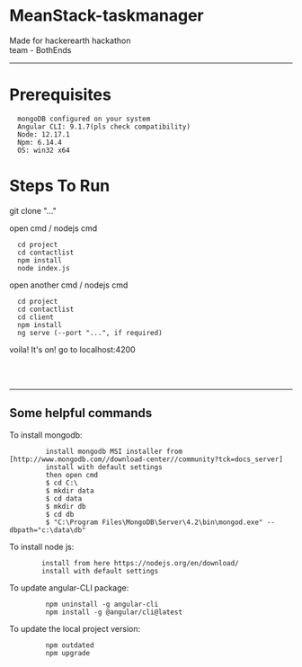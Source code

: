 # MeanStack-taskmanager
Made for hackerearth hackathon  
team - BothEnds
<hr>  

# Prerequisites  
      mongoDB configured on your system
      Angular CLI: 9.1.7(pls check compatibility)
      Node: 12.17.1
      Npm: 6.14.4 
      OS: win32 x64

#  Steps To Run  

  git clone "..."
      
  open cmd / nodejs cmd  
  
      cd project
      cd contactlist
      npm install
      node index.js
        
        
  open another cmd / nodejs cmd  
  
      cd project
      cd contactlist
      cd client
      npm install
      ng serve (--port "...", if required)
      
 voila! It's on!
 go to localhost:4200
  
<br>
<br>
<hr>  

## Some helpful commands  


To install mongodb:
  
             install mongodb MSI installer from [http://www.mongodb.com//download-center//community?tck=docs_server]
             install with default settings  
             then open cmd
             $ cd C:\  
             $ mkdir data
             $ cd data
             $ mkdir db
             $ cd db 
             $ "C:\Program Files\MongoDB\Server\4.2\bin\mongod.exe" --dbpath="c:\data\db"  
             
To install node js:  

            install from here https://nodejs.org/en/download/             
            install with default settings

To update angular-CLI package:  

             npm uninstall -g angular-cli  
             npm install -g @angular/cli@latest

To update the local project version:  

             npm outdated
             npm upgrade               

